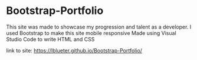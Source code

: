# Bootstrap-Portfolio

This site was made to showcase my progression and talent as a developer.
I used Bootstrap to make this site mobile responsive
Made using Visual Studio Code to write HTML and CSS

link to site: https://lblueter.github.io/Bootstrap-Portfolio/

